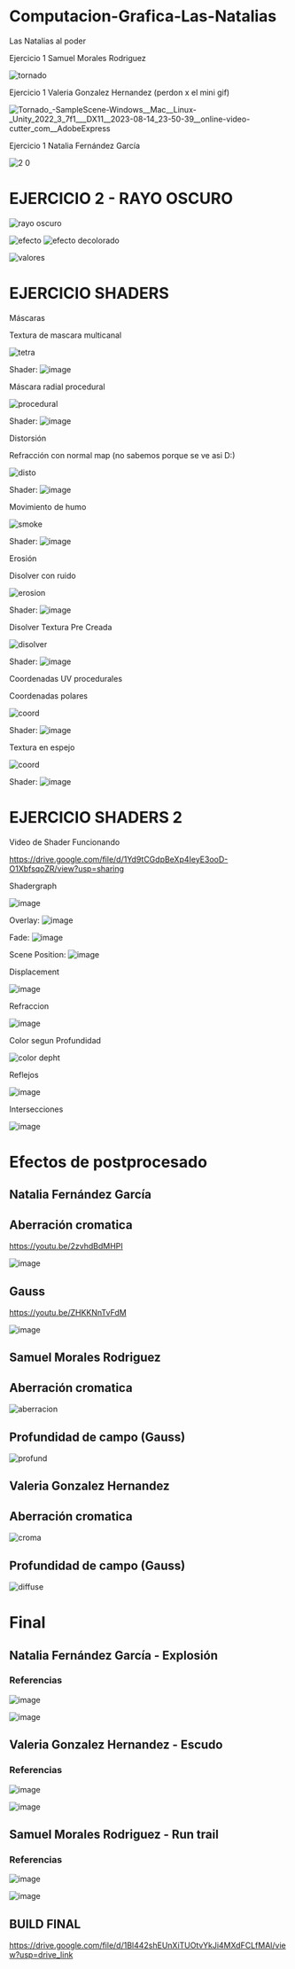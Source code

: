 # Computacion-Grafica-Las-Natalias
Las Natalias al poder

Ejercicio 1 Samuel Morales Rodriguez

![tornado](https://github.com/Samemr2/Computacion-Grafica-Las-Natalias/assets/97973479/1d6f7b91-f5e9-4ee5-be36-1716b6786c83)

Ejercicio 1 Valeria Gonzalez Hernandez (perdon x el mini gif)


![Tornado_-_SampleScene_-_Windows__Mac__Linux_-_Unity_2022_3_7f1___DX11__2023-08-14_23-50-39__online-video-cutter_com__AdobeExpress](https://github.com/Samemr2/Computacion-Grafica-Las-Natalias/assets/79373892/f586f1d0-3b8c-4728-b9c1-2e3f6dfc8861)

Ejercicio 1 Natalia Fernández García

![2 0](https://github.com/Samemr2/Computacion-Grafica-Las-Natalias/assets/109627849/eb9ceded-8071-4c66-847c-4d0084ade971)


# EJERCICIO 2 - RAYO OSCURO

![rayo oscuro](https://github.com/Samemr2/Computacion-Grafica-Las-Natalias/assets/97973479/73328f08-99fe-45a2-8160-fd16be8c008d)

![efecto](https://github.com/Samemr2/Computacion-Grafica-Las-Natalias/assets/97973479/2a47126c-a882-463b-b6d8-fc192c260a14)
![efecto decolorado](https://github.com/Samemr2/Computacion-Grafica-Las-Natalias/assets/97973479/ae9efc83-d5c5-4c69-b5a2-e75fcac4b01b)

![valores](https://github.com/Samemr2/Computacion-Grafica-Las-Natalias/assets/97973479/6e68579a-7cfe-4517-b6e1-63006d8b0525)

# EJERCICIO SHADERS

Máscaras

Textura de mascara multicanal

![tetra](https://github.com/Samemr2/Computacion-Grafica-Las-Natalias/assets/97973479/ae916e22-740a-4875-a6cc-ae3bf72ecd2d)

Shader:
![image](https://github.com/Samemr2/Computacion-Grafica-Las-Natalias/assets/97973479/3b45f7fc-66cd-4c89-9760-ab3b84ff1f6e)

Máscara radial procedural

![procedural](https://github.com/Samemr2/Computacion-Grafica-Las-Natalias/assets/97973479/ff1a82fd-db57-48c2-879f-55e4a984b2ea)

Shader:
![image](https://github.com/Samemr2/Computacion-Grafica-Las-Natalias/assets/97973479/7775349a-2f90-4551-9925-1ca83abaa055)

Distorsión

Refracción con normal map (no sabemos porque se ve asi D:)

![disto](https://github.com/Samemr2/Computacion-Grafica-Las-Natalias/assets/97973479/f8956dde-d6f6-4937-ae2a-b9bb5578fc36)

Shader:
![image](https://github.com/Samemr2/Computacion-Grafica-Las-Natalias/assets/97973479/3b338454-445e-435e-bf44-17a5c168c948)

Movimiento de humo

![smoke](https://github.com/Samemr2/Computacion-Grafica-Las-Natalias/assets/97973479/c75dded6-4919-4282-9e84-92d7f92e1d3e)

Shader:
![image](https://github.com/Samemr2/Computacion-Grafica-Las-Natalias/assets/97973479/800e147d-de6e-4a2e-bd7b-4a88add1f8d4)

Erosión

Disolver con ruido

![erosion](https://github.com/Samemr2/Computacion-Grafica-Las-Natalias/assets/97973479/fe302e89-7bbc-4bad-93b6-0a8ac41b1a6b)

Shader:
![image](https://github.com/Samemr2/Computacion-Grafica-Las-Natalias/assets/97973479/bc15e30c-226d-4fc2-b8cd-9c2a7df73ee6)

Disolver Textura Pre Creada

![disolver](https://github.com/Samemr2/Computacion-Grafica-Las-Natalias/assets/97973479/3fc887cf-cd9a-4ad1-954a-e4bb80494d7f)

Shader:
![image](https://github.com/Samemr2/Computacion-Grafica-Las-Natalias/assets/97973479/4ab89780-7dcf-4562-8724-d652d5868b10)

Coordenadas UV procedurales

Coordenadas polares

![coord](https://github.com/Samemr2/Computacion-Grafica-Las-Natalias/assets/97973479/33f94623-2ef8-45a2-8ced-54723cb677a6)

Shader:
![image](https://github.com/Samemr2/Computacion-Grafica-Las-Natalias/assets/97973479/613864fc-9253-4d1d-b23b-d23352637bd8)

Textura en espejo

![coord](https://github.com/Samemr2/Computacion-Grafica-Las-Natalias/assets/97973479/5d944848-ea25-4068-9958-aff6a46a0061)

Shader: 
![image](https://github.com/Samemr2/Computacion-Grafica-Las-Natalias/assets/97973479/5c51b9b6-fd31-4946-898f-c55a7063546b)


# EJERCICIO SHADERS 2

Video de Shader Funcionando

https://drive.google.com/file/d/1Yd9tCGdpBeXp4IeyE3ooD-O1XbfsqoZR/view?usp=sharing

Shadergraph

![image](https://github.com/Samemr2/Computacion-Grafica-Las-Natalias/assets/97973479/f26ac5d6-78c2-4e2e-8996-38bf6aa7c419)

Overlay:
![image](https://github.com/Samemr2/Computacion-Grafica-Las-Natalias/assets/97973479/f61f7e2e-d7b1-46f5-a36a-fae943d163e1)

Fade:
![image](https://github.com/Samemr2/Computacion-Grafica-Las-Natalias/assets/97973479/c2b51d8e-f788-4cd3-bbe1-47d76d0ea977)

Scene Position:
![image](https://github.com/Samemr2/Computacion-Grafica-Las-Natalias/assets/97973479/638a4ca8-e549-416a-baa8-7b72f7478cc5)


Displacement

![image](https://github.com/Samemr2/Computacion-Grafica-Las-Natalias/assets/97973479/db1396ba-b00d-4171-8bdb-7e7677f0a824)

Refraccion

![image](https://github.com/Samemr2/Computacion-Grafica-Las-Natalias/assets/97973479/43ac8e16-38d7-4e8c-ae23-7e88f90f40f1)

Color segun Profundidad

![color depht](https://github.com/Samemr2/Computacion-Grafica-Las-Natalias/assets/97973479/d45f721c-6955-41dc-873d-1fa0d74acf82)

Reflejos

![image](https://github.com/Samemr2/Computacion-Grafica-Las-Natalias/assets/97973479/1a8ae4dc-921d-4988-a8bf-7f2ae229f82d)

Intersecciones 

![image](https://github.com/Samemr2/Computacion-Grafica-Las-Natalias/assets/97973479/97f09c61-026e-4626-83a4-bece64d4726a)


# Efectos de postprocesado


## Natalia Fernández García

## Aberración cromatica

https://youtu.be/2zvhdBdMHPI 

![image](https://github.com/Samemr2/Computacion-Grafica-Las-Natalias/assets/109627849/0fedcd1d-3279-43a3-a837-ddb9d57ba11c)

## Gauss

https://youtu.be/ZHKKNnTvFdM 

![image](https://github.com/Samemr2/Computacion-Grafica-Las-Natalias/assets/109627849/689efbc2-efa0-4a8f-92c7-c985b8ac7f1a)

## Samuel Morales Rodriguez

## Aberración cromatica

![aberracion](https://github.com/Samemr2/Computacion-Grafica-Las-Natalias/assets/97973479/ad858ed8-2ce4-4e66-a314-c20d2d477f71)

## Profundidad de campo (Gauss)

![profund](https://github.com/Samemr2/Computacion-Grafica-Las-Natalias/assets/97973479/d3f6974d-3d19-4208-8cf2-1a104ed8205b)

## Valeria Gonzalez Hernandez

## Aberración cromatica

![croma](https://github.com/Samemr2/Computacion-Grafica-Las-Natalias/assets/79373892/5ce42597-845a-480f-9425-573408e673bd)

## Profundidad de campo (Gauss)

![diffuse](https://github.com/Samemr2/Computacion-Grafica-Las-Natalias/assets/79373892/3584d7c2-0992-426f-a9a2-14a3b67dc109)

# Final

## Natalia Fernández García - Explosión 

### Referencias 

![image](https://github.com/Samemr2/Computacion-Grafica-Las-Natalias/assets/109627849/ba2dff7f-67a0-4cbd-94c4-5bfca4f09489)

![image](https://github.com/Samemr2/Computacion-Grafica-Las-Natalias/assets/109627849/b9aa2b87-5fba-4fe0-b221-174914c0237a)

## Valeria Gonzalez Hernandez - Escudo

### Referencias 

![image](https://github.com/Samemr2/Computacion-Grafica-Las-Natalias/assets/109627849/7bf7fc4c-e5c5-4632-9e5c-c847bb0c66fb)

![image](https://github.com/Samemr2/Computacion-Grafica-Las-Natalias/assets/109627849/b94651cb-a664-484b-a8c6-9c5aa1ef1f7e)

## Samuel Morales Rodriguez - Run trail

### Referencias 

![image](https://github.com/Samemr2/Computacion-Grafica-Las-Natalias/assets/109627849/fd78fff6-511b-48ed-84ee-834160bfd142)

![image](https://github.com/Samemr2/Computacion-Grafica-Las-Natalias/assets/109627849/58fc6384-39be-46b6-b21f-6a13197976dd)


## BUILD FINAL

https://drive.google.com/file/d/1Bl442shEUnXiTUOtvYkJi4MXdFCLfMAl/view?usp=drive_link




